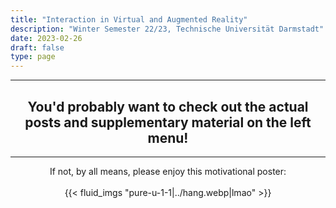 ```yaml
---
title: "Interaction in Virtual and Augmented Reality"
description: "Winter Semester 22/23, Technische Universität Darmstadt"
date: 2023-02-26
draft: false
type: page
---
```


---

## <center>You'd probably want to check out the actual posts and supplementary material on the left menu!</center>

---

<center>
If not, by all means, please enjoy this motivational poster:
<br>
<br>
{{< fluid_imgs
  "pure-u-1-1|../hang.webp|lmao"
>}}
</center>